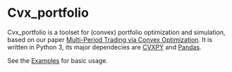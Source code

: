 Cvx_portfolio
=============

Cvx_portfolio is a toolset for (convex) portfolio optimization and simulation,
based on our paper [Multi-Period Trading via Convex Optimization](https://web.stanford.edu/~boyd/papers/cvx_portfolio.html).
It is written in Python 3, its major dependecies are [CVXPY](https://github.com/cvxgrp/cvxpy)
and [Pandas](https://github.com/pandas-dev/pandas).

See the [Examples](examples/) for basic usage.
